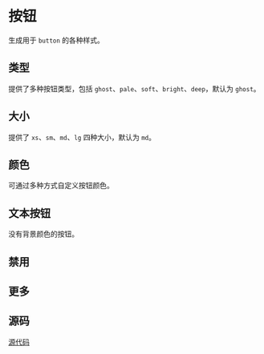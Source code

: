 # 按钮

生成用于 `button` 的各种样式。

## 类型

提供了多种按钮类型，包括 `ghost`、`pale`、`soft`、`bright`、`deep`，默认为 `ghost`。

<demo vue="presets/button/types.vue"/>

## 大小

提供了 `xs`、`sm`、`md`、`lg` 四种大小，默认为 `md`。

<demo vue="presets/button/size.vue"/>

## 颜色

可通过多种方式自定义按钮颜色。

<demo vue="presets/button/color.vue"/>

## 文本按钮

没有背景颜色的按钮。

<demo vue="presets/button/text.vue"/>

## 禁用

<demo vue="presets/button/disabled.vue"/>

## 更多

<demo vue="presets/button/border.vue"/>

## 源码

[源代码](https://github.com/nixwai/mortise-tenon/blob/main/packages/presets/shortcuts/button.ts)
